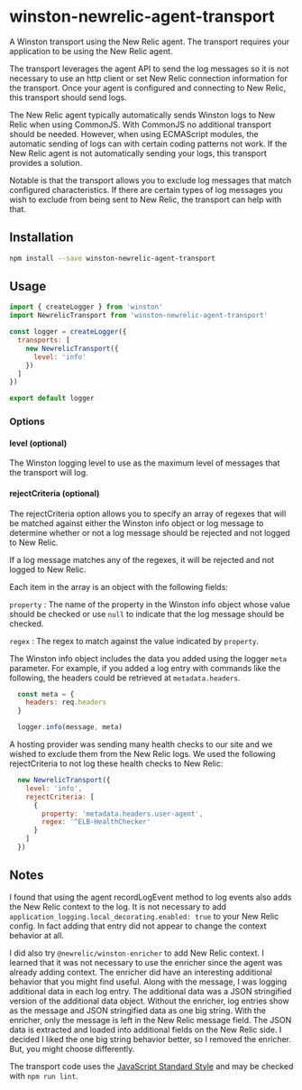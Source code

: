 # winston-newrelic-agent-transport

A Winston transport using the New Relic agent. The transport requires your application to be using the New Relic agent.

The transport leverages the agent API to send the log messages so it is not necessary to use an http client or set New Relic connection information for the transport. Once your agent is configured and connecting to New Relic, this transport should send logs.

The New Relic agent typically automatically sends Winston logs to New Relic when using CommonJS. With CommonJS no additional transport should be needed. However, when using ECMAScript modules, the automatic sending of logs can with certain coding patterns not work. If the New Relic agent is not automatically sending your logs, this transport provides a solution.

Notable is that the transport allows you to exclude log messages that match configured characteristics. If there are certain types of log messages you wish to exclude from being sent to New Relic, the transport can help with that.

## Installation

```sh
npm install --save winston-newrelic-agent-transport
```

## Usage

```javascript
import { createLogger } from 'winston'
import NewrelicTransport from 'winston-newrelic-agent-transport'

const logger = createLogger({
  transports: [
    new NewrelicTransport({
      level: 'info'
    })
  ]
})

export default logger
```

### Options

#### level (optional)

The Winston logging level to use as the maximum level of messages that the transport will log.

#### rejectCriteria (optional)

The rejectCriteria option allows you to specify an array of regexes that will be matched against either the Winston info object or log message to determine whether or not a log message should be rejected and not logged to New Relic.

If a log message matches any of the regexes, it will be rejected and not logged to New Relic.

Each item in the array is an object with the following fields:

`property`
: The name of the property in the Winston info object whose value should be checked or use `null` to indicate that the log message should be checked.

`regex`
: The regex to match against the value indicated by `property`.

The Winston info object includes the data you added using the logger `meta` parameter. For example, if you added a log entry with commands like the following, the headers could be retrieved at `metadata.headers`.

```javascript
  const meta = {
    headers: req.headers
  }

  logger.info(message, meta)
```

A hosting provider was sending many health checks to our site and we wished to exclude them from the New Relic logs. We used the following rejectCriteria to not log these health checks to New Relic:

```javascript
  new NewrelicTransport({
    level: 'info',
    rejectCriteria: [
      {
        property: 'metadata.headers.user-agent',
        regex: '^ELB-HealthChecker'
      }
    ]
  })
```

## Notes

I found that using the agent recordLogEvent method to log events also adds the New Relic context to the log. It is not necessary to add `application_logging.local_decorating.enabled: true` to your New Relic config. In fact adding that entry did not appear to change the context behavior at all.

I did also try `@newrelic/winston-enricher` to add New Relic context. I learned that it was not necessary to use the enricher since the agent was already adding context. The enricher did have an interesting additional behavior that you might find useful. Along with the message, I was logging additional data in each log entry. The additional data was a JSON stringified version of the additional data object. Without the enricher, log entries show as the message and JSON stringified data as one big string. With the enricher, only the message is left in the New Relic message field. The JSON data is extracted and loaded into additional fields on the New Relic side. I decided I liked the one big string behavior better, so I removed the enricher. But, you might choose differently.

The transport code uses the [JavaScript Standard Style](https://standardjs.com) and may be checked with `npm run lint`.
